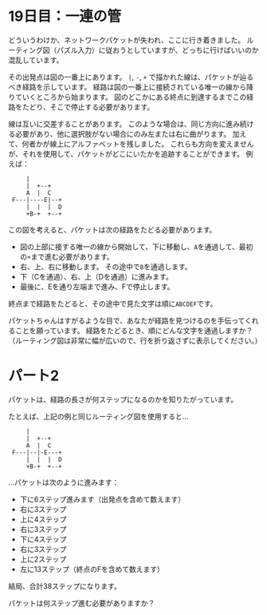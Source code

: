 # 19日目：一連の管 #

どういうわけか、ネットワークパケットが失われ、ここに行き着きました。
ルーティング図（パズル入力）に従おうとしていますが、どっちに行けばいいのか混乱しています。

その出発点は図の一番上にあります。
`|`, `-`, `+` で描かれた線は、パケットが辿るべき経路を示しています。
経路は図の一番上に接続されている唯一の線から降りていくところから始まります。
図のどこかにある終点に到達するまでこの経路をたどり、そこで停止する必要があります。

線は互いに交差することがあります。
このような場合は、同じ方向に進み続ける必要があり、他に選択肢がない場合にのみ左または右に曲がります。
加えて、何者かが線上にアルファベットを残しました。
これらも方向を変えませんが、それを使用して、パケットがどこにいたかを追跡することができます。
例えば：

```
     |          
     |  +--+    
     A  |  C    
 F---|----E|--+ 
     |  |  |  D 
     +B-+  +--+ 
```

この図を考えると、パケットは次の経路をたどる必要があります。

- 図の上部に接する唯一の線から開始して、下に移動し、`A`を通過して、最初の`+`まで進む必要があります。
- 右、上、右に移動します。
その途中で`B`を通過します。
- 下（Cを通過）、右、上（Dを通過）に進みます。
- 最後に、Eを通り左端まで進み、Fで停止します。

終点まで経路をたどると、その途中で見た文字は順に`ABCDEF`です。

パケットちゃんはすがるような目で、あなたが経路を見つけるのを手伝ってくれることを願っています。
経路をたどるとき、順にどんな文字を通過しますか？
（ルーティング図は非常に幅が広​​いので、行を折り返さずに表示してください。）

# パート2 #

パケットは、経路の長さが何ステップになるのかを知りたがっています。

たとえば、上記の例と同じルーティング図を使用すると...

```
     |          
     |  +--+    
     A  |  C    
 F---|--|-E---+ 
     |  |  |  D 
     +B-+  +--+ 
```

...パケットは次のように進みます：

- 下に6ステップ進みます（出発点を含めて数えます）
- 右に3ステップ
- 上に4ステップ
- 右に3ステップ
- 下に4ステップ
- 右に3ステップ
- 上に2ステップ
- 左に13ステップ（終点のFを含めて数えます）

結局、合計38ステップになります。

パケットは何ステップ進む必要がありますか？
